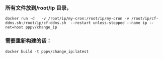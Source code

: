 ### 所有文件放到/root/ip  目录，

```
docker run -d   -v /root/ip/my-cron:/root/ip/my-cron -v /root/ip/cf-ddns.sh:/root/ip/cf-ddns.sh  --restart unless-stopped --name ip --net=host pppv/change_ip
```

### 需要重新构建的话：

```
docker build -t pppv/change_ip:latest  
```
